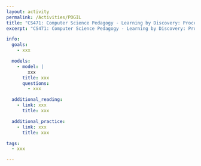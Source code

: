 ```yaml
---
layout: activity
permalink: /Activities/POGIL
title: "CS471: Computer Science Pedagogy - Learning by Discovery: Process Oriented Guided Inquiry Learning in Computer Science (CS-POGIL)"
excerpt: "CS471: Computer Science Pedagogy - Learning by Discovery: Process Oriented Guided Inquiry Learning in Computer Science (CS-POGIL)"

info:
  goals:
    - xxx

  models:
    - model: |
        xxx
      title: xxx
      questions:
        - xxx

  additional_reading:
    - link: xxx
      title: xxx

  additional_practice:
    - link: xxx
      title: xxx

tags:
  - xxx

---
```


